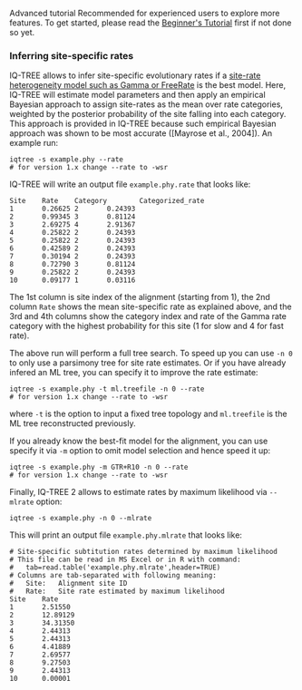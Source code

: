 Advanced tutorial
Recommended for experienced users to explore more features.
To get started, please read the [Beginner's Tutorial](Tutorial) first if not done so yet.

### Inferring site-specific rates

IQ-TREE allows to infer site-specific evolutionary rates if a [site-rate heterogeneity model such as Gamma or FreeRate](Substitution-Models#rate-heterogeneity-across-sites) is the best model. Here, IQ-TREE will estimate model parameters and then apply an empirical Bayesian approach to assign site-rates as the mean over rate categories, weighted by the posterior probability of the site falling into each category. This approach is provided in IQ-TREE because such empirical Bayesian approach was shown to be most accurate ([Mayrose et al., 2004]). An example run:

    iqtree -s example.phy --rate
    # for version 1.x change --rate to -wsr
    
IQ-TREE will write an output file `example.phy.rate` that looks like:

    Site    Rate    Category        Categorized_rate
    1       0.26625 2       0.24393
    2       0.99345 3       0.81124
    3       2.69275 4       2.91367
    4       0.25822 2       0.24393
    5       0.25822 2       0.24393
    6       0.42589 2       0.24393
    7       0.30194 2       0.24393
    8       0.72790 3       0.81124
    9       0.25822 2       0.24393
    10      0.09177 1       0.03116

The 1st column is site index of the alignment (starting from 1), the 2nd column `Rate` shows the mean site-specific rate as explained above, and the 3rd and 4th columns show the category index and rate of the Gamma rate category with the highest probability for this site (1 for slow and 4 for fast rate).

The above run will perform a full tree search. To speed up you can use `-n 0` to only use a parsimony tree for site rate estimates. Or if you have already infered an ML tree, you can specify it to improve the rate estimate:


    iqtree -s example.phy -t ml.treefile -n 0 --rate 
    # for version 1.x change --rate to -wsr

where `-t` is the option to input a fixed tree topology and `ml.treefile` is the ML tree reconstructed previously. 

If you already know the best-fit model for the alignment, you can use specify it via `-m` option to omit model selection and hence speed it up:

    iqtree -s example.phy -m GTR+R10 -n 0 --rate 
    # for version 1.x change --rate to -wsr

Finally, IQ-TREE 2 allows to estimate rates by maximum likelihood via `--mlrate` option:

    iqtree -s example.phy -n 0 --mlrate 

This will print an output file `example.phy.mlrate` that looks like:

	# Site-specific subtitution rates determined by maximum likelihood
	# This file can be read in MS Excel or in R with command:
	#   tab=read.table('example.phy.mlrate',header=TRUE)
	# Columns are tab-separated with following meaning:
	#   Site:   Alignment site ID
	#   Rate:   Site rate estimated by maximum likelihood
	Site    Rate
	1       2.51550
	2       12.89129
	3       34.31350
	4       2.44313
	5       2.44313
	6       4.41889
	7       2.69577
	8       9.27503
	9       2.44313
	10      0.00001